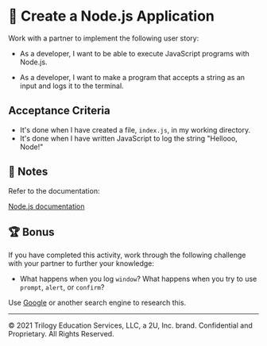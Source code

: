 # 📖 Create a Node.js Application

Work with a partner to implement the following user story:

- As a developer, I want to be able to execute JavaScript programs with Node.js.

- As a developer, I want to make a program that accepts a string as an input and logs it to the terminal.

## Acceptance Criteria

- It's done when I have created a file, `index.js`, in my working directory.
- It's done when I have written JavaScript to log the string "Hellooo, Node!"

## 📝 Notes

Refer to the documentation:

[Node.js documentation](https://nodejs.org/en/docs/)

## 🏆 Bonus

If you have completed this activity, work through the following challenge with your partner to further your knowledge:

- What happens when you log `window`? What happens when you try to use `prompt`, `alert`, or `confirm`?

Use [Google](https://www.google.com) or another search engine to research this.

---

© 2021 Trilogy Education Services, LLC, a 2U, Inc. brand. Confidential and Proprietary. All Rights Reserved.
